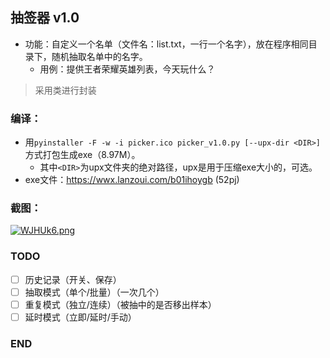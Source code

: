 ## 抽签器 v1.0

- 功能：自定义一个名单（文件名：list.txt，一行一个名字），放在程序相同目录下，随机抽取名单中的名字。
  - 用例：提供王者荣耀英雄列表，今天玩什么？

> 采用类进行封装

### 编译：

- 用`pyinstaller -F -w -i picker.ico picker_v1.0.py [--upx-dir <DIR>]`方式打包生成exe（8.97M）。
  - 其中`<DIR>`为upx文件夹的绝对路径，upx是用于压缩exe大小的，可选。
- exe文件：https://wwx.lanzoui.com/b01ihoygb (52pj)

### 截图：

[![WJHUk6.png](https://z3.ax1x.com/2021/07/19/WJHUk6.png)](https://imgtu.com/i/WJHUk6)

### TODO

- [ ] 历史记录（开关、保存）
- [ ] 抽取模式（单个/批量）（一次几个）
- [ ] 重复模式（独立/连续）（被抽中的是否移出样本）
- [ ] 延时模式（立即/延时/手动）

### END
